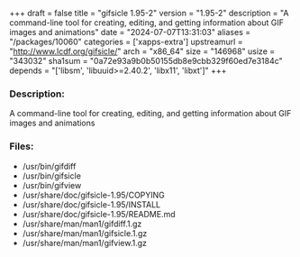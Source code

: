 +++
draft = false
title = "gifsicle 1.95-2"
version = "1.95-2"
description = "A command-line tool for creating, editing, and getting information about GIF images and animations"
date = "2024-07-07T13:31:03"
aliases = "/packages/10060"
categories = ['xapps-extra']
upstreamurl = "http://www.lcdf.org/gifsicle/"
arch = "x86_64"
size = "146968"
usize = "343032"
sha1sum = "0a72e93a9b0b50155db8e9cbb329f60ed7e3184c"
depends = "['libsm', 'libuuid>=2.40.2', 'libx11', 'libxt']"
+++
### Description: 
A command-line tool for creating, editing, and getting information about GIF images and animations

### Files: 
* /usr/bin/gifdiff
* /usr/bin/gifsicle
* /usr/bin/gifview
* /usr/share/doc/gifsicle-1.95/COPYING
* /usr/share/doc/gifsicle-1.95/INSTALL
* /usr/share/doc/gifsicle-1.95/README.md
* /usr/share/man/man1/gifdiff.1.gz
* /usr/share/man/man1/gifsicle.1.gz
* /usr/share/man/man1/gifview.1.gz
